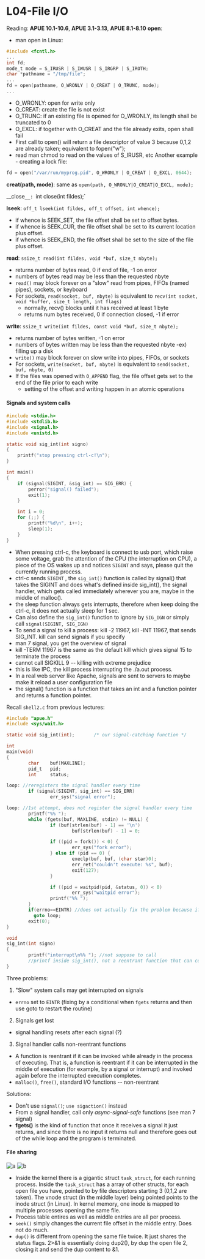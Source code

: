 L04-File I/O
============

Reading: __APUE 10.1-10.6__, __APUE 3.1-3.13__, __APUE 8.1-8.10__
__open__:
- man open in Linux:
```c
#include <fcntl.h>
...
int fd;
mode_t mode = S_IRUSR | S_IWUSR | S_IRGRP | S_IROTH;
char *pathname = "/tmp/file";
...
fd = open(pathname, O_WRONLY | O_CREAT | O_TRUNC, mode);
...
```
- O_WRONLY: open for write only
- O_CREAT: create the file is not exist
- O_TRUNC: if an existing file is opened for O_WRONLY, its length shall be truncated to 0
- O_EXCL: if together with O_CREAT and the file already exits, open shall fail
- First call to open() will return a file descriptor of value 3 because 0,1,2 are already taken; equivalent to fopen("w");
- read man chmod to read on the values of S_IRUSR, etc
Another example - creating a lock file:

```c
fd = open("/var/run/myprog.pid", O_WRONLY | O_CREAT | O_EXCL, 0644);
```
__creat(path, mode)__: same as `open(path, O_WRONLY|O_CREAT|O_EXCL, mode);`

__close`__: `int close(int fildes);`

__lseek__: `off_t lseek(int fildes, off_t offset, int whence);`
- if whence is SEEK_SET, the file offset shall be set to offset bytes.
- if whence is SEEK_CUR, the file offset shall be set to its current location plus offset.
- if whence is SEEK_END, the file offset shall be set to the size of the file plus offset.

__read__: `ssize_t read(int fildes, void *buf, size_t nbyte);`
- returns number of bytes read, 0 if end of file, -1 on error
- numbers of bytes read may be less than the requested nbyte
- `read()` may block forever on a "slow" read from pipes, FIFOs (named pipes), sockets, or keyboard
- For sockets, `read(socket, buf, nbyte)` is equivalent to `recv(int socket, void *buffer, size_t length, int flags)`
  - normally, recv() blocks until it has received at least 1 byte
  - returns num bytes received, 0 if connection closed, -1 if error

__write__: `ssize_t write(int fildes, const void *buf, size_t nbyte);`
- returns number of bytes written, -1 on error
- numbers of bytes written may be less than the requested nbyte -ex) filling up a disk
- `write()` may block forever on slow write into pipes, FIFOs, or sockets
- For sockets, `write(socket, buf, nbyte)` is equivalent to `send(socket, buf, nbyte, 0)`
- If the files was opened with `O_APPEND` flag, the file offset gets set to the end of the file prior to each write
  - setting of the offset and writing happen in an atomic operations

#### Signals and system calls

```c
#include <stdio.h>
#include <stdlib.h>
#include <signal.h>
#include <unistd.h>

static void sig_int(int signo)
{
    printf("stop pressing ctrl-c!\n");
}

int main()
{
    if (signal(SIGINT, &sig_int) == SIG_ERR) {
        perror("signal() failed");
        exit(1);
    }

    int i = 0;
    for (;;) {
        printf("%d\n", i++);
        sleep(1);
    }
}
```
  - When pressing ctrl-c, the keyboard is connect to usb port, which raise some voltage, grab the attention of the CPU (the interruption on CPU), a piece of the OS wakes up and notices `SIGINT` and says, please quit the currently running process.
  - ctrl-c sends `SIGINT` , the `sig_int()` function is called by signal() that takes the SIGINT and does what's defined inside sig_int(), the signal handler, which gets called immediately wherever you are, maybe in the middle of malloc().
  - the sleep function always gets interrupts, therefore when keep doing the ctrl-c, it does not actually sleep for 1 sec.
  - Can also define the `sig_int()` function to ignore  by `SIG_IGN` or simply call `signal(SIGINT, SIG_IGN)`
  - To send a signal to kill a process: kill -2 11967, kill -INT 11967, that sends SIG_INT. kill can send signals if you specify
  - man 7 signal, you get the overview of signal
  - kill -TERM 11967 is the same as the default kill which gives signal 15 to terminate the process
  - cannot call SIGKILL 9 -- killing with extreme prejudice
  - this is like IPC, the kill process interrupting the ./a.out process.
  - In a real web server like Apache, signals are sent to servers to maybe make it reload a user configuration file
  - the signal() function is a function that takes an int and a function pointer and returns a function pointer.

Recall `shell2.c` from previous lectures:

```c
#include "apue.h"
#include <sys/wait.h>

static void sig_int(int);       /* our signal-catching function */

int
main(void)
{
        char    buf[MAXLINE];
        pid_t   pid;
        int     status;

loop: //reregisters the signal handler every time
        if (signal(SIGINT, sig_int) == SIG_ERR)
                err_sys("signal error");

loop: //1st attempt, does not register the signal handler every time
        printf("%% ");
        while (fgets(buf, MAXLINE, stdin) != NULL) {
                if (buf[strlen(buf) - 1] == '\n')
                        buf[strlen(buf) - 1] = 0;

                if ((pid = fork()) < 0) {
                        err_sys("fork error");
                } else if (pid == 0) {
                        execlp(buf, buf, (char star)0);
                        err_ret("couldn't execute: %s", buf);
                        exit(127);
                }

                if ((pid = waitpid(pid, &status, 0)) < 0)
                        err_sys("waitpid error");
                printf("%% ");
        }
        if(errno==EINTR) //does not actually fix the problem because if there is a big gap in before program goes to this line and two SIGINT are sent one after another immediately then the program quits.
          goto loop;
        exit(0);
}

void
sig_int(int signo)
{
        printf("interrupt\n%% "); //not suppose to call
        //printf inside sig_int(), not a reentrant function that can continue to run after a signal is shot (which messes up the data structure inside printf()), therefore it is not a safe function.
}
```
Three problems:
1. "Slow" system calls may get interrupted on signals
  - `errno` set to `EINTR` (fixing by a conditional when `fgets` returns and then use goto to restart the routine)
2. Signals get lost
  - signal handling resets after each signal (?)
3. Signal handler calls non-reentrant functions
  - A function is reentrant if it can be invoked while already in the process of executing. That is, a function is reentrant if it can be interrupted in the middle of execution (for example, by a signal or interrupt) and invoked again before the interrupted execution completes.
  - `malloc()`, `free()`, standard I/O functions -- non-reentrant

Solutions:
  - Don't use `signal()`; `use sigaction()` instead
  - From a signal handler, call only _async-signal-safe_ functions (see man 7 signal)
  - **fgets()** is the kind of function that once it receives a signal it just returns, and since there is no input it returns null and therefore goes out of the while loop and the program is terminated.

#### File sharing
![a](../Pictures/file_sharing1.png)
![b](../Pictures/file_sharing2.png)

- Inside the kernel there is a gigantic struct `task_struct`, for each running process. Inside the  `task_struct` has a array of other structs, for each open file you have, pointed to by file descriptors starting 3 (0,1,2 are taken). The vnode struct (in the middle layer) being pointed points to the inode struct (in Linux). In kernel memory, one inode is mapped to multiple processes opening the same file.
- Process table entires as well as middle entries are all per process.
- `seek()` simply changes the current file offset in the middle entry. Does not do much.
- `dup()` is different from opening the same file twice. It just shares the status flags. 2>&1 is essentially doing dup2(), by dup the open file 2, closing it and send the dup content to &1.
